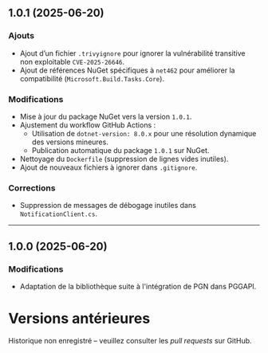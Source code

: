 ## 1.0.1 (2025-06-20)

### Ajouts
* Ajout d’un fichier `.trivyignore` pour ignorer la vulnérabilité transitive non exploitable `CVE-2025-26646`.
* Ajout de références NuGet spécifiques à `net462` pour améliorer la compatibilité (`Microsoft.Build.Tasks.Core`).

### Modifications
* Mise à jour du package NuGet vers la version `1.0.1`.
* Ajustement du workflow GitHub Actions :
  * Utilisation de `dotnet-version: 8.0.x` pour une résolution dynamique des versions mineures.
  * Publication automatique du package `1.0.1` sur NuGet.
* Nettoyage du `Dockerfile` (suppression de lignes vides inutiles).
* Ajout de nouveaux fichiers à ignorer dans `.gitignore`.

### Corrections
* Suppression de messages de débogage inutiles dans `NotificationClient.cs`.

---

## 1.0.0 (2025-06-20)

### Modifications
* Adaptation de la bibliothèque suite à l'intégration de PGN dans PGGAPI.

# Versions antérieures

Historique non enregistré – veuillez consulter les *pull requests* sur GitHub.
